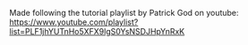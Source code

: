 Made following the tutorial playlist by Patrick God on youtube: https://www.youtube.com/playlist?list=PLF1jhYUTnHo5XFX9lgS0YsNSDJHpYnRxK
